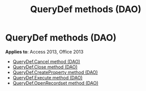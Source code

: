 ﻿---
title: QueryDef methods (DAO)
TOCTitle: Methods
ms:assetid: f83b6936-6f43-40b3-84c2-7fb9303afac2
ms:mtpsurl: https://msdn.microsoft.com/library/Dn180152(v=office.15)
ms:contentKeyID: 52075101
ms.date: 09/18/2015
mtps_version: v=office.15
---

# QueryDef methods (DAO)

**Applies to**: Access 2013, Office 2013

- [QueryDef.Cancel method (DAO)](querydef-cancel-method-dao.md)
- [QueryDef.Close method (DAO)](querydef-close-method-dao.md)
- [QueryDef.CreateProperty method (DAO)](querydef-createproperty-method-dao.md)
- [QueryDef.Execute method (DAO)](querydef-execute-method-dao.md)
- [QueryDef.OpenRecordset method (DAO)](querydef-openrecordset-method-dao.md)

